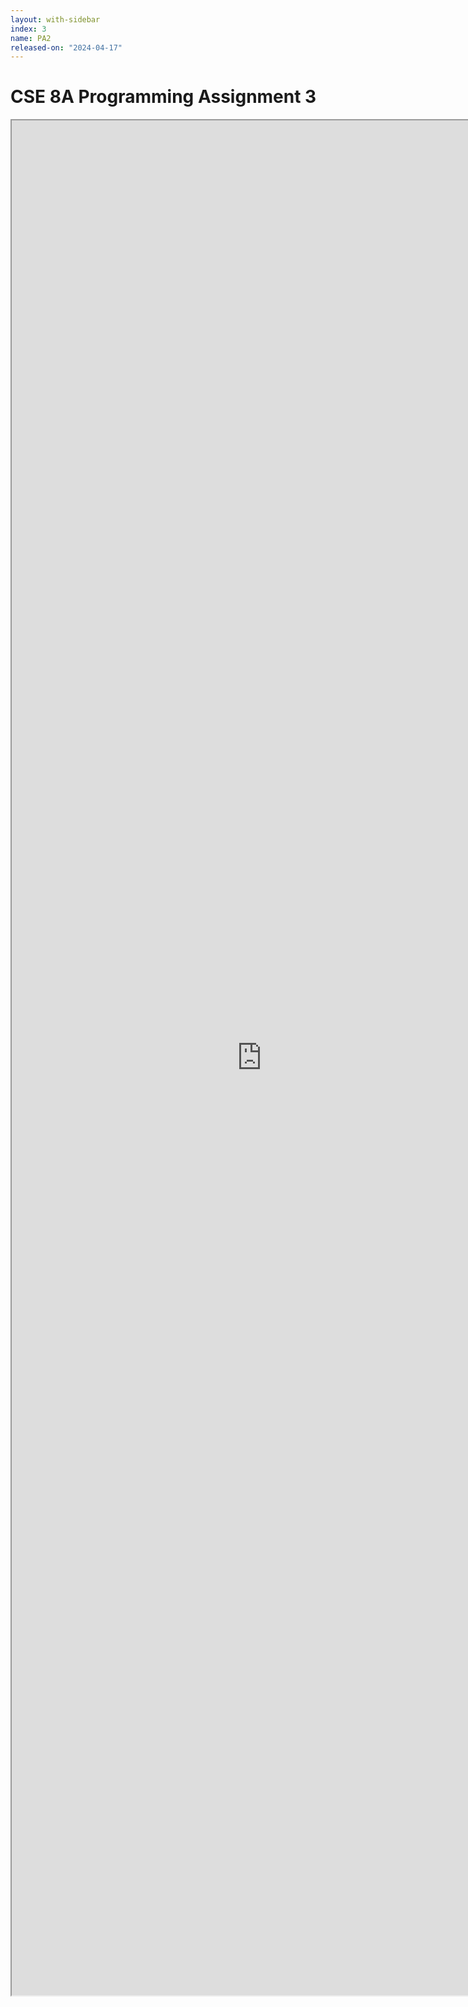 ```yaml
---
layout: with-sidebar
index: 3
name: PA2
released-on: "2024-04-17"
---
```


# CSE 8A Programming Assignment 3

<iframe src="https://docs.google.com/document/d/e/2PACX-1vQzIIt-diMFcmiqTKXKAVmv5eH3wE-udqTMjw5zSvo0naQLmochnj_rTbjyMzi7s9veZQNiB1BaQZO5/pub?embedded=true" width="800px" height="3000px"></iframe>
